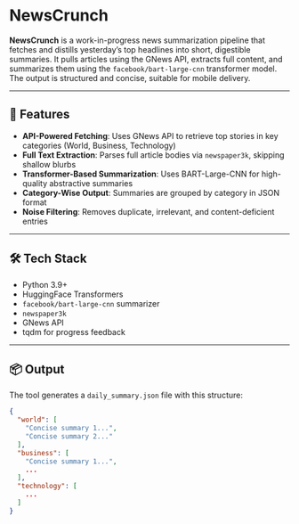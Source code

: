 # NewsCrunch

**NewsCrunch** is a work-in-progress news summarization pipeline that fetches and distills yesterday’s top headlines into short, digestible summaries. It pulls articles using the GNews API, extracts full content, and summarizes them using the `facebook/bart-large-cnn` transformer model. The output is structured and concise, suitable for mobile delivery.

---

## 🔧 Features

- **API-Powered Fetching**: Uses GNews API to retrieve top stories in key categories (World, Business, Technology)
- **Full Text Extraction**: Parses full article bodies via `newspaper3k`, skipping shallow blurbs
- **Transformer-Based Summarization**: Uses BART-Large-CNN for high-quality abstractive summaries
- **Category-Wise Output**: Summaries are grouped by category in JSON format
- **Noise Filtering**: Removes duplicate, irrelevant, and content-deficient entries

---

## 🛠️ Tech Stack

- Python 3.9+
- HuggingFace Transformers
- `facebook/bart-large-cnn` summarizer
- `newspaper3k`
- GNews API
- tqdm for progress feedback

---

## 📦 Output

The tool generates a `daily_summary.json` file with this structure:

```json
{
  "world": [
    "Concise summary 1...",
    "Concise summary 2..."
  ],
  "business": [
    "Concise summary 1...",
    ...
  ],
  "technology": [
    ...
  ]
}
